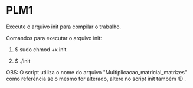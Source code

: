 # PLM1

Execute o arquivo init para compilar o trabalho.

Comandos para executar o arquivo init: 

1. $ sudo chmod +x init 

2. $ ./init 


OBS: O script utiliza o nome do arquivo "Multiplicacao_matricial_matrizes" como referência
se o mesmo for alterado, altere no script init também :D . 

